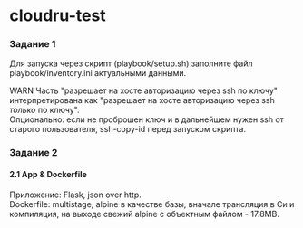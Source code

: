 # cloudru-test
### Задание 1
Для запуска через скрипт (playbook/setup.sh) заполните файл playbook/inventory.ini актуальными данными.   

<a>WARN</a> Часть "разрешает на хосте авторизацию через ssh по ключу" интерпретирована как "разрешает на хосте авторизацию через ssh *только* по ключу".   
Опционально: если не проброшен ключ и в дальнейшем нужен ssh от старого пользователя, ssh-copy-id перед запуском скрипта.

### Задание 2
#### 2.1 App & Dockerfile  
Приложение: Flask, json over http.  
Dockerfile: multistage, alpine в качестве базы, вначале трансляция в Си и компиляция, на выходе свежий alpine с объектным файлом - 17.8MB.
